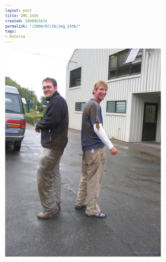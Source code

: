 ```yaml
---
layout: post
title: IMG_2436
created: 1090861634
permalink: "/2004/07/26/img_2436/"
tags:
- Rotorua
---
```


<img src="/image/images/img_2436-816.jpg"/>

